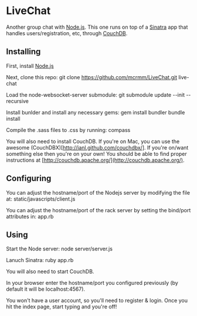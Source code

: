 LiveChat
==========

Another group chat with [Node.js](http://nodejs.org/). This one runs on top of a [Sinatra](http://www.sinatrarb.com/) app that handles users/registration, etc, through [CouchDB](http://couchdb.apache.org/).


Installing
----------

First, install [Node.js](http://nodejs.org/)

Next, clone this repo:
    git clone https://github.com/mcrmm/LiveChat.git live-chat

Load the node-websocket-server submodule:
    git submodule update --init --recursive

Install bunlder and install any necessary gems:
    gem install bundler
    bundle install

Compile the .sass files to .css by running:
    compass

You will also need to install CouchDB. If you're on Mac, you can use the awesome (CouchDBX)[http://janl.github.com/couchdbx/]. If you're on/want something else then you're on your own! You should be able to find proper instructions at [http://couchdb.apache.org/](http://couchdb.apache.org/).

Configuring
-----------

You can adjust the hostname/port of the Nodejs server by modifying the file at:
    static/javascripts/client.js

You can adjust the hostname/port of the rack server by setting the bind/port attributes in:
    app.rb


Using
-----------

Start the Node server:
    node server/server.js

Lanuch Sinatra:
    ruby app.rb

You will also need to start CouchDB.

In your browser enter the hostname/port you configured previously (by default it will be localhost:4567).

You won't have a user account, so you'll need to register & login. Once you hit the index page, start typing and you're off!
